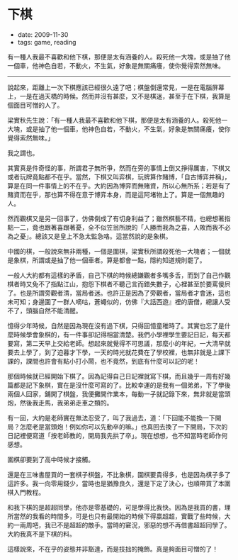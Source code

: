 # 下棋

- date: 2009-11-30
- tags: game, reading

有一種人我最不喜歡和他下棋，那便是太有涵養的人。殺死他一大塊，或是抽了他一個車，他神色自若，不動火，不生氣，好象是無關痛癢，使你覺得索然無味。

--------------

說起來，距離上一次下棋應該已經很久遠了吧；棋盤倒還常見，一是在電腦屏幕上，一是在過天橋的時候。然而并沒有甚麼，又不是棋迷，甚至于在下棋，我算是個面目可憎的人了。

梁實秋先生說：「有一種人我最不喜歡和他下棋，那便是太有涵養的人。殺死他一大塊，或是抽了他一個車，他神色自若，不動火，不生氣，好象是無關痛癢，使你覺得索然無味。」

我之謂也。

其實真是件奇怪的事，所謂君子無所爭，然而在旁的事情上倒又掙得厲害，下棋又或者玩牌竟點都不在乎。當然，下棋又叫弈棋，玩牌算作賭博，「自古博弈并稱」，算是在同一件事情上的不在乎。大約因為博弈而無賭資，所以心無所系；若是有了賭資而在乎，那也算不得在意于博弈本身，而是這阿堵物上了。算是一個無趣的人。

然而觀棋又是另一回事了，仿佛倒成了有切身利益了；雖然棋藝不精，也總想著指點一二，竟也跟著喜跟著憂，全不似笠翁所說的「人勝而我為之喜，人敗而我不必為之憂」。總該又是皇上不急太監急咯。這當然說的是象棋。

中國的棋，一般說來無非兩種，一個是圍棋，梁實秋所謂殺死他一大塊者；一個就是象棋，所謂或是抽了他一個車者。算是都會一點，隱約知道規則罷了。

一般人大約都有這樣的矛盾，自己下棋的時候總嫌觀者多嘴多舌，而到了自己作觀棋者時又免不了指點江山，抱怨下棋者不聽己言而錯失數子，心裡甚至於要罵傻屄了。也是所謂旁觀者清，當局者迷。也許正是因為了旁觀者，當局者才會迷，這也未可知；身邊圍了一群人嘀咕，蒼蠅似的，仿佛『大話西遊』裡的唐僧，總讓人受不了，頭腦自然不能清醒。

憶得少年時候，自然是因為現在沒有過下棋，只得回憶童稚時了。其實也忘了是什麼時候學會象棋的，有一件事卻記得相當清楚。我們小學裡學生要記日記，每天都要寫，第二天早上交給老師。想起來就覺得不可思議，那麼小的年紀，一大清早就要去上學了，到了迫暮才下學，一天的時光就花費在了學校裡，也無非就是上課下課的，課間也許會有點小打小鬧，也不竟然，到底有什麼可以記的呢！

那個時候就已經開始下棋了。因為記得自己日記裡就寫下棋，而且幾乎一周有好幾篇都是記下象棋，實在是沒什麼可寫的了。比較幸運的是我有一個弟弟，下了學後兩個人回家，鋪開了棋盤，我便攤開作業本，每動一子就記錄下來，無非就是當頭炮，然後我走馬，我弟弟走車之類的。

有一回，大約是老師實在無法忍受了，叫了我過去，道：「下回能不能換一下開局？怎麼老是當頭炮！例如你可以先動卒的嘛。」也真回去換了一下開局，下次的日記裡便寫道「按老師教的，開局我先拱了卒」。現在想想，也不知當時老師作何感想。

圍棋卻要到了高中時候才接觸。

還是在三味書屋買的一套棋子棋盤，不比象棋，圍棋要貴得多，也是因為棋子多了這許多。我一向零用錢少，當時也是猶豫良久，還是下定了決心，也順帶買了本圍棋入門教程。

和我下棋的是超超同學，他亦是零基礎的，可是學得比我快。因為是我買的書，理所當然的我看的時間多，可是也只有最開始的時候下得贏超超，實戰了些時候，大約一兩周吧，我已不是超超的敵手。當時的窘況，邪惡的想不再借書超超同學了。大約我真不是下棋的料。

這樣說來，不在乎的姿態并非豁達，而是技拙的掩飾。真是夠面目可憎的了！
